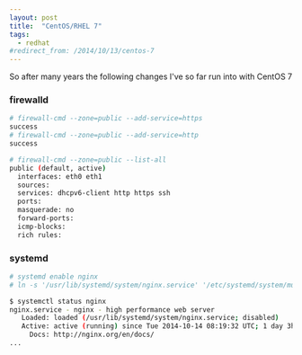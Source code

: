 ```yaml
---
layout: post
title:  "CentOS/RHEL 7"
tags:
  - redhat
#redirect_from: /2014/10/13/centos-7
---
```


So after many years the following changes I've so far run into with CentOS 7

### firewalld

```bash
# firewall-cmd --zone=public --add-service=https
success
# firewall-cmd --zone=public --add-service=http
success
```

```bash
# firewall-cmd --zone=public --list-all
public (default, active)
  interfaces: eth0 eth1
  sources:
  services: dhcpv6-client http https ssh
  ports:
  masquerade: no
  forward-ports:
  icmp-blocks:
  rich rules:
```

### systemd

```bash
# systemd enable nginx
# ln -s '/usr/lib/systemd/system/nginx.service' '/etc/systemd/system/multi-user.target.wants/nginx.service'
```

```bash
$ systemctl status nginx
nginx.service - nginx - high performance web server
   Loaded: loaded (/usr/lib/systemd/system/nginx.service; disabled)
   Active: active (running) since Tue 2014-10-14 08:19:32 UTC; 1 day 3h ago
     Docs: http://nginx.org/en/docs/
...
```
